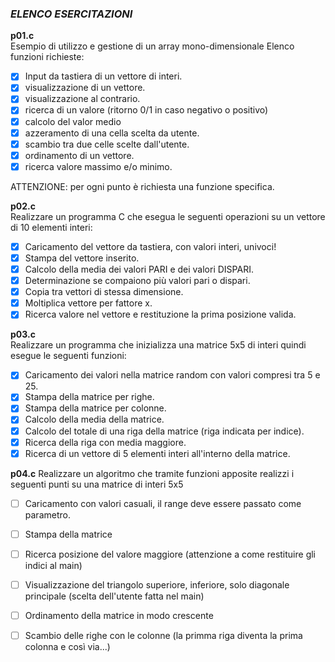 ### *ELENCO ESERCITAZIONI*

**p01.c**  
Esempio di utilizzo e gestione di un array mono-dimensionale
   Elenco funzioni richieste:
   - [x] Input da tastiera di un vettore di interi.
   - [x] visualizzazione di un vettore.
   - [x] visualizzazione al contrario.
   - [x] ricerca di un valore (ritorno 0/1 in caso negativo o positivo)
   - [x] calcolo del valor medio
   - [x] azzeramento di una cella scelta da utente.
   - [x] scambio tra due celle scelte dall'utente.
   - [x] ordinamento di un vettore.
   - [x] ricerca valore massimo e/o minimo.
   
   ATTENZIONE:
   per ogni punto è richiesta una funzione specifica.

**p02.c**   
Realizzare un programma C che esegua le seguenti operazioni su un vettore
di 10 elementi interi:
   - [x] Caricamento del vettore da tastiera, con valori interi, univoci!
   - [x] Stampa del vettore inserito.
   - [x] Calcolo della media dei valori PARI e dei valori DISPARI.
   - [x] Determinazione se compaiono più valori pari o dispari.
   - [x] Copia tra vettori di stessa dimensione.
   - [x] Moltiplica vettore per fattore x.
   - [x] Ricerca valore nel vettore e restituzione la prima posizione valida.

**p03.c**   
Realizzare un programma che inizializza una matrice 5x5 di interi quindi esegue le seguenti funzioni:
   - [x] Caricamento dei valori nella matrice random con valori compresi tra 5 e 25.
   - [x] Stampa della matrice per righe.
   - [x] Stampa della matrice per colonne.
   - [x] Calcolo della media della matrice.
   - [x] Calcolo del totale di una riga della matrice (riga indicata per indice).
   - [x] Ricerca della riga con media maggiore.
   - [x] Ricerca di un vettore di 5 elementi interi all'interno della matrice.

**p04.c**
Realizzare un algoritmo che tramite funzioni apposite realizzi i seguenti punti su una matrice di interi 5x5
   - [ ] Caricamento con valori casuali, il range deve essere passato come parametro.
   - [ ] Stampa della matrice
   - [ ] Ricerca posizione del valore maggiore (attenzione a come restituire gli indici al main)
   - [ ] Visualizzazione del triangolo superiore, inferiore, solo diagonale principale (scelta dell'utente fatta nel main)
   - [ ] Ordinamento della matrice in modo crescente
   - [ ] Scambio delle righe con le colonne (la primma riga diventa la prima colonna e così via...)

